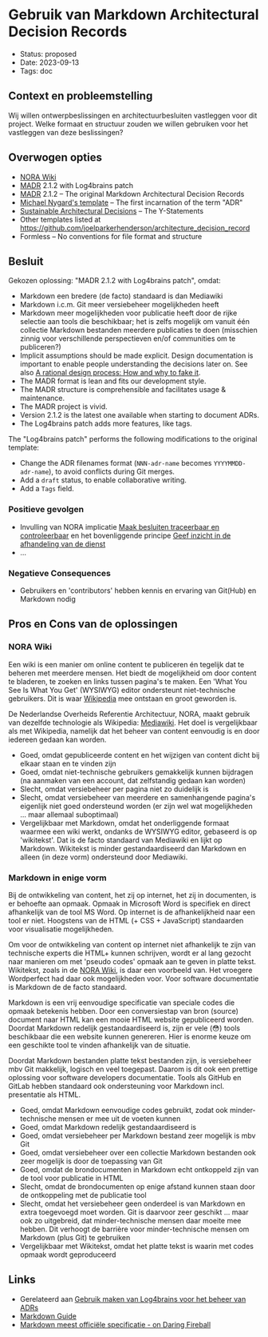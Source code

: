 # Gebruik van Markdown Architectural Decision Records

- Status: proposed
- Date: 2023-09-13
- Tags: doc

## Context en probleemstelling

Wij willen ontwerpbeslissingen en architectuurbesluiten vastleggen voor dit project.
Welke formaat en structuur zouden we willen gebruiken voor het vastleggen van deze beslissingen?

## Overwogen opties

- [NORA Wiki](https://www.noraonline.nl/wiki/NORA_online)
- [MADR](https://adr.github.io/madr/) 2.1.2 with Log4brains patch
- [MADR](https://adr.github.io/madr/) 2.1.2 – The original Markdown Architectural Decision Records
- [Michael Nygard's template](http://thinkrelevance.com/blog/2011/11/15/documenting-architecture-decisions) – The first incarnation of the term "ADR"
- [Sustainable Architectural Decisions](https://www.infoq.com/articles/sustainable-architectural-design-decisions) – The Y-Statements
- Other templates listed at <https://github.com/joelparkerhenderson/architecture_decision_record>
- Formless – No conventions for file format and structure

## Besluit

Gekozen oplossing: "MADR 2.1.2 with Log4brains patch", omdat:

- Markdown een bredere (de facto) standaard is dan Mediawiki
- Markdown i.c.m. Git meer versiebeheer mogelijkheden heeft
- Markdown meer mogelijkheden voor publicatie heeft door de rijke selectie aan tools die beschikbaar; het is zelfs mogelijk om vanuit één collectie Markdown bestanden meerdere publicaties te doen (misschien zinnig voor verschillende perspectieven en/of communities om te publiceren?)
- Implicit assumptions should be made explicit.
  Design documentation is important to enable people understanding the decisions later on.
  See also [A rational design process: How and why to fake it](https://doi.org/10.1109/TSE.1986.6312940).
- The MADR format is lean and fits our development style.
- The MADR structure is comprehensible and facilitates usage & maintenance.
- The MADR project is vivid.
- Version 2.1.2 is the latest one available when starting to document ADRs.
- The Log4brains patch adds more features, like tags.

The "Log4brains patch" performs the following modifications to the original template:

- Change the ADR filenames format (`NNN-adr-name` becomes `YYYYMMDD-adr-name`), to avoid conflicts during Git merges.
- Add a `draft` status, to enable collaborative writing.
- Add a `Tags` field.

### Positieve gevolgen <!-- optional -->

- Invulling van NORA implicatie [Maak besluiten traceerbaar en controleerbaar](https://www.noraonline.nl/wiki/Maak_besluiten_traceerbaar_en_controleerbaar) en het bovenliggende principe [Geef inzicht in de afhandeling van de dienst](https://www.noraonline.nl/wiki/Geef_inzicht_in_de_afhandeling_van_de_dienst)
- …

### Negatieve Consequences <!-- optional -->

- Gebruikers en 'contributors' hebben kennis en ervaring van Git(Hub) en Markdown nodig

## Pros en Cons van de oplossingen <!-- optional -->

### NORA Wiki

Een wiki is een manier om online content te publiceren én tegelijk dat te beheren met meerdere mensen.
Het biedt de mogelijkheid om door content te bladeren, te zoeken en links tussen pagina's te maken.
Een 'What You See Is What You Get' (WYSIWYG) editor ondersteunt niet-technische gebruikers.
Dit is waar [Wikipedia](https://www.wikipedia.org/) mee ontstaan en groot geworden is.

De Nederlandse Overheids Referentie Architectuur, NORA, maakt gebruik van dezelfde technologie als Wikipedia: [Mediawiki](https://www.mediawiki.org/wiki/MediaWiki).
Het doel is vergelijkbaar als met Wikipedia, namelijk dat het beheer van content eenvoudig is en door iedereen gedaan kan worden.

- Goed, omdat gepubliceerde content en het wijzigen van content dicht bij elkaar staan en te vinden zijn
- Goed, omdat niet-technische gebruikers gemakkelijk kunnen bijdragen (na aanmaken van een account, dat zelfstandig gedaan kan worden)
- Slecht, omdat versiebeheer per pagina niet zo duidelijk is
- Slecht, omdat versiebeheer van meerdere en samenhangende pagina's eigenlijk niet goed ondersteund worden (er zijn wel wat mogelijkheden ... maar allemaal suboptimaal)
- Vergelijkbaar met Markdown, omdat het onderliggende formaat waarmee een wiki werkt, ondanks de WYSIWYG editor, gebaseerd is op 'wikitekst'.
  Dat is de facto standaard van Mediawiki en lijkt op Markdown.
  Wikitekst is minder gestandaardiseerd dan Markdown en alleen (in deze vorm) ondersteund door Mediawiki.

### Markdown in enige vorm

Bij de ontwikkeling van content, het zij op internet, het zij in documenten, is er behoefte aan opmaak.
Opmaak in Microsoft Word is specifiek en direct afhankelijk van de tool MS Word.
Op internet is de afhankelijkheid naar een tool er niet.
Hoogstens van de HTML (+ CSS + JavaScript) standaarden voor visualisatie mogelijkheden.

Om voor de ontwikkeling van content op internet niet afhankelijk te zijn van technische experts die HTML+ kunnen schrijven,
wordt er al lang gezocht naar manieren om met 'pseudo codes' opmaak aan te geven in platte tekst.
Wikitekst, zoals in de [NORA Wiki](#nora-wiki), is daar een voorbeeld van.
Het vroegere Wordperfect had daar ook mogelijkheden voor.
Voor software documentatie is Markdown de de facto standaard.

Markdown is een vrij eenvoudige specificatie van speciale codes die opmaak betekenis hebben.
Door een conversiestap van bron (source) document naar HTML kan een mooie HTML website gepubliceerd worden.
Doordat Markdown redelijk gestandaardiseerd is, zijn er vele (😳) tools beschikbaar die een website kunnen genereren.
Hier is enorme keuze om een geschikte tool te vinden afhankelijk van de situatie.

Doordat Markdown bestanden platte tekst bestanden zijn, is versiebeheer mbv Git makkelijk, logisch en veel toegepast.
Daarom is dit ook een prettige oplossing voor software developers documentatie.
Tools als GitHub en GitLab hebben standaard ook ondersteuning voor Markdown incl. presentatie als HTML.

- Goed, omdat Markdown eenvoudige codes gebruikt, zodat ook minder-technische mensen er mee uit de voeten kunnen
- Goed, omdat Markdown redelijk gestandaardiseerd is
- Goed, omdat versiebeheer per Markdown bestand zeer mogelijk is mbv Git
- Goed, omdat versiebeheer over een collectie Markdown bestanden ook zeer mogelijk is door de toepassing van Git
- Goed, omdat de brondocumenten in Markdown echt ontkoppeld zijn van de tool voor publicatie in HTML
- Slecht, omdat de brondocumenten op enige afstand kunnen staan door de ontkoppeling met de publicatie tool
- Slecht, omdat het versiebeheer geen onderdeel is van Markdown en extra toegevoegd moet worden. Git is daarvoor zeer geschikt ... maar ook zo uitgebreid, dat minder-technische mensen daar moeite mee hebben. Dit verhoogt de barrière voor minder-technische mensen om Markdown (plus Git) te gebruiken
- Vergelijkbaar met Wikitekst, omdat het platte tekst is waarin met codes opmaak wordt geproduceerd

## Links <!-- optional -->

- Gerelateerd aan [Gebruik maken van Log4brains voor het beheer van ADRs](./20230915-gebruik-maken-van-log4brains-voor-het-beheer-van-adrs.md)
- [Markdown Guide](https://www.markdownguide.org/)
- [Markdown meest officiële specificatie - on Daring Fireball](https://daringfireball.net/projects/markdown/)
